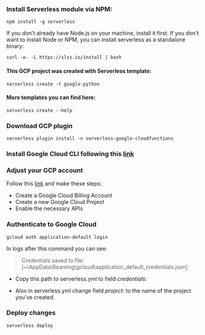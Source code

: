 ### Install Serverless module via NPM:

```
npm install -g serverless
```
If you don’t already have Node.js on your machine, install it first. 
If you don't want to install Node or NPM, 
you can install serverless as a standalone binary:
```
curl -o- -L https://slss.io/install | bash
```
####  This GCP project was created with Serverless template:
```
serverless create -t google-python
```
#### More templates you can find here:
```
serverless create --help
```
### Download GCP plugin
```
serverless plugin install -n serverless-google-cloudfunctions
```
### Install Google Cloud CLI following this [link](https://cloud.google.com/sdk/docs/install-sdk)

### Adjust your GCP account
Follow this [link](https://www.serverless.com/framework/docs/providers/google/guide/credentials) and make these steps:
- Create a Google Cloud Billing Account
- Create a new Google Cloud Project
- Enable the necessary APIs

### Authenticate to Google Cloud
```
gcloud auth application-default login
```
In logs after this command you can see:

>Credentials saved to file: [~\AppData\Roaming\gcloud\application_default_credentials.json]

- Copy this path to serverless.yml to field *credentials:* 

- Also in serverless.yml change field *project:* to the name of the project you've created.


### Deploy changes
```
serverless deploy
```